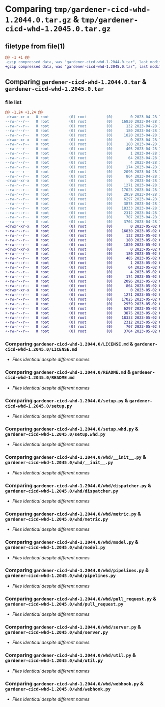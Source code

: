 # Comparing `tmp/gardener-cicd-whd-1.2044.0.tar.gz` & `tmp/gardener-cicd-whd-1.2045.0.tar.gz`

## filetype from file(1)

```diff
@@ -1 +1 @@
-gzip compressed data, was "gardener-cicd-whd-1.2044.0.tar", last modified: Fri Apr 28 12:23:38 2023, max compression
+gzip compressed data, was "gardener-cicd-whd-1.2045.0.tar", last modified: Tue May  2 08:39:32 2023, max compression
```

## Comparing `gardener-cicd-whd-1.2044.0.tar` & `gardener-cicd-whd-1.2045.0.tar`

### file list

```diff
@@ -1,24 +1,24 @@
-drwxr-xr-x   0 root         (0) root         (0)        0 2023-04-28 12:23:38.134924 gardener-cicd-whd-1.2044.0/
--rw-r--r--   0 root         (0) root         (0)    16830 2023-04-28 12:22:42.000000 gardener-cicd-whd-1.2044.0/LICENSE.md
--rw-r--r--   0 root         (0) root         (0)      132 2023-04-28 12:22:42.000000 gardener-cicd-whd-1.2044.0/NOTICE.md
--rw-r--r--   0 root         (0) root         (0)      180 2023-04-28 12:23:38.134924 gardener-cicd-whd-1.2044.0/PKG-INFO
--rw-r--r--   0 root         (0) root         (0)     1820 2023-04-28 12:22:42.000000 gardener-cicd-whd-1.2044.0/README.md
-drwxr-xr-x   0 root         (0) root         (0)        0 2023-04-28 12:23:38.130924 gardener-cicd-whd-1.2044.0/gardener_cicd_whd.egg-info/
--rw-r--r--   0 root         (0) root         (0)      180 2023-04-28 12:23:38.000000 gardener-cicd-whd-1.2044.0/gardener_cicd_whd.egg-info/PKG-INFO
--rw-r--r--   0 root         (0) root         (0)      405 2023-04-28 12:23:38.000000 gardener-cicd-whd-1.2044.0/gardener_cicd_whd.egg-info/SOURCES.txt
--rw-r--r--   0 root         (0) root         (0)        1 2023-04-28 12:23:38.000000 gardener-cicd-whd-1.2044.0/gardener_cicd_whd.egg-info/dependency_links.txt
--rw-r--r--   0 root         (0) root         (0)       64 2023-04-28 12:23:38.000000 gardener-cicd-whd-1.2044.0/gardener_cicd_whd.egg-info/requires.txt
--rw-r--r--   0 root         (0) root         (0)        4 2023-04-28 12:23:38.000000 gardener-cicd-whd-1.2044.0/gardener_cicd_whd.egg-info/top_level.txt
--rw-r--r--   0 root         (0) root         (0)      174 2023-04-28 12:23:38.134924 gardener-cicd-whd-1.2044.0/setup.cfg
--rw-r--r--   0 root         (0) root         (0)     2096 2023-04-28 12:22:42.000000 gardener-cicd-whd-1.2044.0/setup.py
--rw-r--r--   0 root         (0) root         (0)      864 2023-04-28 12:22:42.000000 gardener-cicd-whd-1.2044.0/setup.whd.py
-drwxr-xr-x   0 root         (0) root         (0)        0 2023-04-28 12:23:38.134924 gardener-cicd-whd-1.2044.0/whd/
--rw-r--r--   0 root         (0) root         (0)     1271 2023-04-28 12:22:42.000000 gardener-cicd-whd-1.2044.0/whd/__init__.py
--rw-r--r--   0 root         (0) root         (0)    17025 2023-04-28 12:22:42.000000 gardener-cicd-whd-1.2044.0/whd/dispatcher.py
--rw-r--r--   0 root         (0) root         (0)     2959 2023-04-28 12:22:42.000000 gardener-cicd-whd-1.2044.0/whd/metric.py
--rw-r--r--   0 root         (0) root         (0)     6297 2023-04-28 12:22:42.000000 gardener-cicd-whd-1.2044.0/whd/model.py
--rw-r--r--   0 root         (0) root         (0)     3875 2023-04-28 12:22:42.000000 gardener-cicd-whd-1.2044.0/whd/pipelines.py
--rw-r--r--   0 root         (0) root         (0)    18333 2023-04-28 12:22:42.000000 gardener-cicd-whd-1.2044.0/whd/pull_request.py
--rw-r--r--   0 root         (0) root         (0)     2312 2023-04-28 12:22:42.000000 gardener-cicd-whd-1.2044.0/whd/server.py
--rw-r--r--   0 root         (0) root         (0)      707 2023-04-28 12:22:42.000000 gardener-cicd-whd-1.2044.0/whd/util.py
--rw-r--r--   0 root         (0) root         (0)     3704 2023-04-28 12:22:42.000000 gardener-cicd-whd-1.2044.0/whd/webhook.py
+drwxr-xr-x   0 root         (0) root         (0)        0 2023-05-02 08:39:32.699395 gardener-cicd-whd-1.2045.0/
+-rw-r--r--   0 root         (0) root         (0)    16830 2023-05-02 08:37:09.000000 gardener-cicd-whd-1.2045.0/LICENSE.md
+-rw-r--r--   0 root         (0) root         (0)      132 2023-05-02 08:37:09.000000 gardener-cicd-whd-1.2045.0/NOTICE.md
+-rw-r--r--   0 root         (0) root         (0)      180 2023-05-02 08:39:32.699395 gardener-cicd-whd-1.2045.0/PKG-INFO
+-rw-r--r--   0 root         (0) root         (0)     1820 2023-05-02 08:37:09.000000 gardener-cicd-whd-1.2045.0/README.md
+drwxr-xr-x   0 root         (0) root         (0)        0 2023-05-02 08:39:32.699395 gardener-cicd-whd-1.2045.0/gardener_cicd_whd.egg-info/
+-rw-r--r--   0 root         (0) root         (0)      180 2023-05-02 08:39:32.000000 gardener-cicd-whd-1.2045.0/gardener_cicd_whd.egg-info/PKG-INFO
+-rw-r--r--   0 root         (0) root         (0)      405 2023-05-02 08:39:32.000000 gardener-cicd-whd-1.2045.0/gardener_cicd_whd.egg-info/SOURCES.txt
+-rw-r--r--   0 root         (0) root         (0)        1 2023-05-02 08:39:32.000000 gardener-cicd-whd-1.2045.0/gardener_cicd_whd.egg-info/dependency_links.txt
+-rw-r--r--   0 root         (0) root         (0)       64 2023-05-02 08:39:32.000000 gardener-cicd-whd-1.2045.0/gardener_cicd_whd.egg-info/requires.txt
+-rw-r--r--   0 root         (0) root         (0)        4 2023-05-02 08:39:32.000000 gardener-cicd-whd-1.2045.0/gardener_cicd_whd.egg-info/top_level.txt
+-rw-r--r--   0 root         (0) root         (0)      174 2023-05-02 08:39:32.699395 gardener-cicd-whd-1.2045.0/setup.cfg
+-rw-r--r--   0 root         (0) root         (0)     2096 2023-05-02 08:37:09.000000 gardener-cicd-whd-1.2045.0/setup.py
+-rw-r--r--   0 root         (0) root         (0)      864 2023-05-02 08:37:09.000000 gardener-cicd-whd-1.2045.0/setup.whd.py
+drwxr-xr-x   0 root         (0) root         (0)        0 2023-05-02 08:39:32.699395 gardener-cicd-whd-1.2045.0/whd/
+-rw-r--r--   0 root         (0) root         (0)     1271 2023-05-02 08:37:09.000000 gardener-cicd-whd-1.2045.0/whd/__init__.py
+-rw-r--r--   0 root         (0) root         (0)    17025 2023-05-02 08:37:09.000000 gardener-cicd-whd-1.2045.0/whd/dispatcher.py
+-rw-r--r--   0 root         (0) root         (0)     2959 2023-05-02 08:37:09.000000 gardener-cicd-whd-1.2045.0/whd/metric.py
+-rw-r--r--   0 root         (0) root         (0)     6297 2023-05-02 08:37:09.000000 gardener-cicd-whd-1.2045.0/whd/model.py
+-rw-r--r--   0 root         (0) root         (0)     3875 2023-05-02 08:37:09.000000 gardener-cicd-whd-1.2045.0/whd/pipelines.py
+-rw-r--r--   0 root         (0) root         (0)    18333 2023-05-02 08:37:09.000000 gardener-cicd-whd-1.2045.0/whd/pull_request.py
+-rw-r--r--   0 root         (0) root         (0)     2312 2023-05-02 08:37:09.000000 gardener-cicd-whd-1.2045.0/whd/server.py
+-rw-r--r--   0 root         (0) root         (0)      707 2023-05-02 08:37:09.000000 gardener-cicd-whd-1.2045.0/whd/util.py
+-rw-r--r--   0 root         (0) root         (0)     3704 2023-05-02 08:37:09.000000 gardener-cicd-whd-1.2045.0/whd/webhook.py
```

### Comparing `gardener-cicd-whd-1.2044.0/LICENSE.md` & `gardener-cicd-whd-1.2045.0/LICENSE.md`

 * *Files identical despite different names*

### Comparing `gardener-cicd-whd-1.2044.0/README.md` & `gardener-cicd-whd-1.2045.0/README.md`

 * *Files identical despite different names*

### Comparing `gardener-cicd-whd-1.2044.0/setup.py` & `gardener-cicd-whd-1.2045.0/setup.py`

 * *Files identical despite different names*

### Comparing `gardener-cicd-whd-1.2044.0/setup.whd.py` & `gardener-cicd-whd-1.2045.0/setup.whd.py`

 * *Files identical despite different names*

### Comparing `gardener-cicd-whd-1.2044.0/whd/__init__.py` & `gardener-cicd-whd-1.2045.0/whd/__init__.py`

 * *Files identical despite different names*

### Comparing `gardener-cicd-whd-1.2044.0/whd/dispatcher.py` & `gardener-cicd-whd-1.2045.0/whd/dispatcher.py`

 * *Files identical despite different names*

### Comparing `gardener-cicd-whd-1.2044.0/whd/metric.py` & `gardener-cicd-whd-1.2045.0/whd/metric.py`

 * *Files identical despite different names*

### Comparing `gardener-cicd-whd-1.2044.0/whd/model.py` & `gardener-cicd-whd-1.2045.0/whd/model.py`

 * *Files identical despite different names*

### Comparing `gardener-cicd-whd-1.2044.0/whd/pipelines.py` & `gardener-cicd-whd-1.2045.0/whd/pipelines.py`

 * *Files identical despite different names*

### Comparing `gardener-cicd-whd-1.2044.0/whd/pull_request.py` & `gardener-cicd-whd-1.2045.0/whd/pull_request.py`

 * *Files identical despite different names*

### Comparing `gardener-cicd-whd-1.2044.0/whd/server.py` & `gardener-cicd-whd-1.2045.0/whd/server.py`

 * *Files identical despite different names*

### Comparing `gardener-cicd-whd-1.2044.0/whd/util.py` & `gardener-cicd-whd-1.2045.0/whd/util.py`

 * *Files identical despite different names*

### Comparing `gardener-cicd-whd-1.2044.0/whd/webhook.py` & `gardener-cicd-whd-1.2045.0/whd/webhook.py`

 * *Files identical despite different names*

